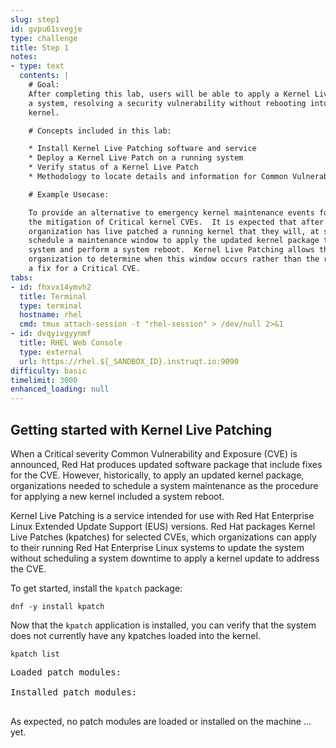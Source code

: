 ```yaml
---
slug: step1
id: gvpu61svegje
type: challenge
title: Step 1
notes:
- type: text
  contents: |
    # Goal:
    After completing this lab, users will be able to apply a Kernel Live Patch to
    a system, resolving a security vulnerability without rebooting into an updated
    kernel.

    # Concepts included in this lab:

    * Install Kernel Live Patching software and service
    * Deploy a Kernel Live Patch on a running system
    * Verify status of a Kernel Live Patch
    * Methodology to locate details and information for Common Vulnerabilities and Exposures (CVEs) published by Red Hat

    # Example Usecase:

    To provide an alternative to emergency kernel maintenance events for
    the mitigation of Critical kernel CVEs.  It is expected that after an
    organization has live patched a running kernel that they will, at some point,
    schedule a maintenance window to apply the updated kernel package to the
    system and perform a system reboot.  Kernel Live Patching allows the
    organization to determine when this window occurs rather than the release of
    a fix for a Critical CVE.
tabs:
- id: fhxvx14ymvh2
  title: Terminal
  type: terminal
  hostname: rhel
  cmd: tmux attach-session -t "rhel-session" > /dev/null 2>&1
- id: dvqyivgyynmf
  title: RHEL Web Console
  type: external
  url: https://rhel.${_SANDBOX_ID}.instruqt.io:9090
difficulty: basic
timelimit: 3000
enhanced_loading: null
---
```

## Getting started with Kernel Live Patching

When a Critical severity Common Vulnerability and Exposure (CVE) is
announced, Red Hat produces updated software package that include fixes for
the CVE.  However, historically, to apply an updated kernel package,
organizations needed to schedule a system maintenance as the procedure for
applying a new kernel included a system reboot.

Kernel Live Patching is a service intended for use with Red Hat Enterprise Linux
Extended Update Support (EUS) versions.  Red Hat packages Kernel Live Patches
(kpatches) for selected CVEs, which organizations can apply to their running
Red Hat Enterprise Linux systems to update the system without scheduling a
system downtime to apply a kernel update to address the CVE.

To get started, install the `kpatch` package:

```bash,run
dnf -y install kpatch
```

Now that the `kpatch` application is installed, you can verify that the
system does not currently have any kpatches loaded into the kernel.

```bash,run
kpatch list
```

<pre class=file>
Loaded patch modules:

Installed patch modules:

</pre>

As expected, no patch modules are loaded or installed on the machine ... yet.
